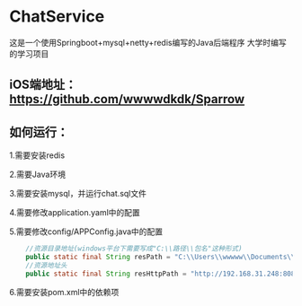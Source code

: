 # ChatService
这是一个使用Springboot+mysql+netty+redis编写的Java后端程序
大学时编写的学习项目
## iOS端地址：https://github.com/wwwwdkdk/Sparrow

## 如何运行：
1.需要安装redis

2.需要Java环境

3.需要安装mysql，并运行chat.sql文件

4.需要修改application.yaml中的配置

5.需要修改config/APPConfig.java中的配置
``` java
    //资源目录地址(windows平台下需要写成"C:\\路径\\包名"这种形式)
    public static final String resPath = "C:\\Users\\wwwww\\Documents\\res\\";      //res前的需要修改为正确的路径，会影响图片保存功能(请保存在res文件夹中)
    //资源地址头
    public static final String resHttpPath = "http://192.168.31.248:8088/res/";     //res前的需要修改为正确的服务器地址，会影响图片显示功能
```

6.需要安装pom.xml中的依赖项


